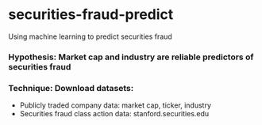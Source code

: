 # securities-fraud-predict
Using machine learning to predict securities fraud

### Hypothesis: Market cap and industry are reliable predictors of securities fraud

### Technique: Download datasets:
* Publicly traded company data: market cap, ticker, industry
* Securities fraud class action data: stanford.securities.edu
